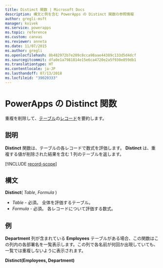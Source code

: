 ```yaml
---
title: Distinct 関数 | Microsoft Docs
description: 構文と例を含む PowerApps の Distinct 関数の参照情報
author: gregli-msft
manager: kvivek
ms.service: powerapps
ms.topic: reference
ms.custom: canvas
ms.reviewer: anneta
ms.date: 11/07/2015
ms.author: gregli
ms.openlocfilehash: 8b482972b7e209c8cca98aae44389c133d5d4dcf
ms.sourcegitcommit: dfa0e1a7981814e15e6ca4720e2a5f930e859db1
ms.translationtype: HT
ms.contentlocale: ja-JP
ms.lasthandoff: 07/13/2018
ms.locfileid: "39020333"
---
```

# <a name="distinct-function-in-powerapps"></a>PowerApps の Distinct 関数
重複を削除して、[テーブル](../working-with-tables.md)の[レコード](../working-with-tables.md#records)を要約します。

## <a name="description"></a>説明
**Distinct** 関数は、テーブルの各レコードで数式を評価します。 **Distinct** は、重複する値が削除された結果を含む 1 列のテーブルを返します。  

[!INCLUDE [record-scope](../../../includes/record-scope.md)]

## <a name="syntax"></a>構文
**Distinct**( *Table*, *Formula* )

* *Table* - 必須。  全体を評価するテーブル。
* *Formula* - 必須。  各レコードについて評価する数式。

## <a name="example"></a>例
**Department** 列が含まれている **Employees** テーブルがある場合、この関数はこの列内の各部署名を一覧表示します。この列で各名前が何回か出現していても、一覧では重複しないように表示されます。

**Distinct(Employees, Department)**

